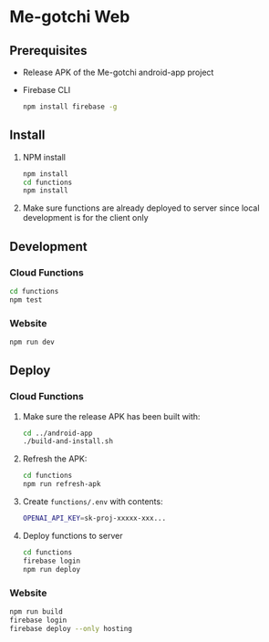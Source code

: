 # Me-gotchi Web

## Prerequisites

* Release APK of the Me-gotchi android-app project

* Firebase CLI

    ```bash
    npm install firebase -g
    ```

## Install

1. NPM install

    ```bash
    npm install
    cd functions
    npm install
    ```

2. Make sure functions are already deployed to server since local development is for the client only

## Development

### Cloud Functions

```bash
cd functions
npm test
```

### Website

```bash
npm run dev
```

## Deploy

### Cloud Functions

1. Make sure the release APK has been built with:

    ```bash
    cd ../android-app
    ./build-and-install.sh
    ```

2. Refresh the APK:

    ```bash
    cd functions
    npm run refresh-apk
    ```

3. Create `functions/.env` with contents:

    ```bash
    OPENAI_API_KEY=sk-proj-xxxxx-xxx...
    ```

4. Deploy functions to server

    ```bash
    cd functions
    firebase login
    npm run deploy
    ```

### Website

```bash
npm run build
firebase login
firebase deploy --only hosting
```